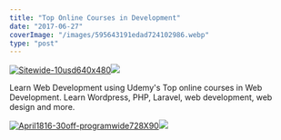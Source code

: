 ```yaml
---
title: "Top Online Courses in Development"
date: "2017-06-27"
coverImage: "/images/595643191edad724102986.webp"
type: "post"
---
```


[![Sitewide-10usd640x480](https://ad.linksynergy.com/fs-bin/show?id=r0mCSnYfGqo&bids=323058.1241&subid=0&type=4&gridnum=0)![](https://ad.linksynergy.com/fs-bin/show?id=r0mCSnYfGqo&bids=323058.1208&subid=0&type=4)](https://click.linksynergy.com/fs-bin/click?id=r0mCSnYfGqo&offerid=323058.1241&subid=0&type=4)

Learn Web Development using Udemy's Top online courses in Web Development. Learn Wordpress, PHP, Laravel, web development, web design and more.

[![April1816-30off-programwide728X90](https://ad.linksynergy.com/fs-bin/show?id=r0mCSnYfGqo&bids=323058.927&subid=0&type=4&gridnum=16)![](https://ad.linksynergy.com/fs-bin/show?id=r0mCSnYfGqo&bids=323058.927&subid=0&type=4)](https://click.linksynergy.com/fs-bin/click?id=r0mCSnYfGqo&offerid=323058.927&subid=0&type=4)
